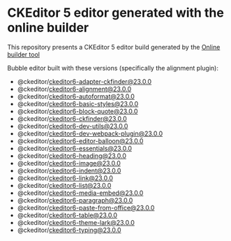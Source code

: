 # CKEditor 5 editor generated with the online builder

This repository presents a CKEditor 5 editor build generated by the [Online builder tool](https://ckeditor.com/ckeditor-5/online-builder)


Bubble editor built with these versions (specifically the alignment plugin):

- @ckeditor/ckeditor6-adapter-ckfinder@23.0.0
- @ckeditor/ckeditor6-alignment@23.0.0
- @ckeditor/ckeditor6-autoformat@23.0.0
- @ckeditor/ckeditor6-basic-styles@23.0.0
- @ckeditor/ckeditor6-block-quote@23.0.0
- @ckeditor/ckeditor6-ckfinder@23.0.0
- @ckeditor/ckeditor6-dev-utils@23.0.0
- @ckeditor/ckeditor6-dev-webpack-plugin@23.0.0
- @ckeditor/ckeditor6-editor-balloon@23.0.0
- @ckeditor/ckeditor6-essentials@23.0.0
- @ckeditor/ckeditor6-heading@23.0.0
- @ckeditor/ckeditor6-image@23.0.0
- @ckeditor/ckeditor6-indent@23.0.0
- @ckeditor/ckeditor6-link@23.0.0
- @ckeditor/ckeditor6-list@23.0.0
- @ckeditor/ckeditor6-media-embed@23.0.0
- @ckeditor/ckeditor6-paragraph@23.0.0
- @ckeditor/ckeditor6-paste-from-office@23.0.0
- @ckeditor/ckeditor6-table@23.0.0
- @ckeditor/ckeditor6-theme-lark@23.0.0
- @ckeditor/ckeditor6-typing@23.0.0
